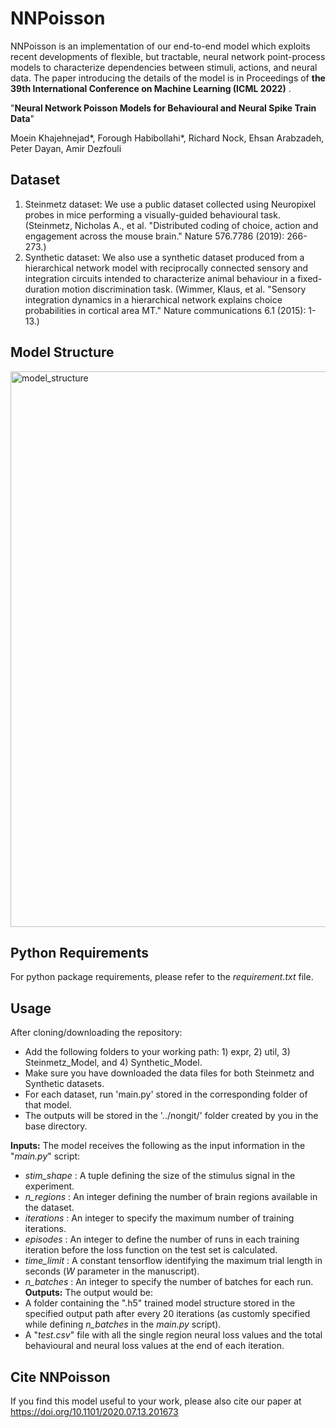 # NNPoisson

NNPoisson is an implementation of our end-to-end model which exploits recent developments of flexible, but tractable, neural network point-process models to characterize dependencies between stimuli, actions, and neural data. 
The paper introducing the details of the model is in Proceedings of **the 39th International Conference on Machine Learning (ICML 2022)** .

"**Neural Network Poisson Models for Behavioural and Neural Spike Train Data**" 

Moein Khajehnejad*, Forough Habibollahi*, Richard Nock, Ehsan Arabzadeh, Peter Dayan, Amir Dezfouli

## Dataset
1. Steinmetz dataset: We use a public dataset collected using Neuropixel probes in mice performing a visually-guided behavioural task. (Steinmetz, Nicholas A., et al. "Distributed coding of choice, action and engagement across the mouse brain." Nature 576.7786 (2019): 266-273.) 
2. Synthetic dataset: We also use a synthetic dataset produced from a hierarchical network model with reciprocally connected sensory and integration circuits intended to characterize animal behaviour in a fixed-duration motion discrimination task. (Wimmer, Klaus, et al. "Sensory integration dynamics in a hierarchical network explains choice probabilities in cortical area MT." Nature communications 6.1 (2015): 1-13.)

## Model Structure

<img width="889" alt="model_structure" src="https://user-images.githubusercontent.com/22978025/170870161-ce26589e-9df7-4fb5-898e-159a58b741ec.png">

## Python Requirements
For python package requirements, please refer to the _requirement.txt_ file. 

## Usage

After cloning/downloading the repository:
- Add the following folders to your working path: 1) expr, 2) util, 3) Steinmetz_Model, and 4) Synthetic_Model.
- Make sure you have downloaded the data files for both Steinmetz and Synthetic datasets.
- For each dataset, run 'main.py' stored in the corresponding folder of that model.
- The outputs will be stored in the '../nongit/' folder created by you in the base directory.

**Inputs:** The model receives the following as the input information in the "_main.py_" script:
- _stim_shape_ : A tuple defining the size of the stimulus signal in the experiment.
- _n_regions_ : An integer defining the number of brain regions available in the dataset.
- _iterations_ : An integer to specify the maximum number of training iterations.
- _episodes_ : An integer to define the number of runs in each training iteration before the loss function on the test set is calculated.
- _time_limit_ : A constant tensorflow identifying the maximum trial length in seconds ($W$ parameter in the manuscript).
- _n_batches_ : An integer to specify the number of batches for each run. 
**Outputs:** The output would be:
-  A folder containing the ".h5" trained model structure stored in the specified output path after every 20 iterations (as customly specified while defining _n_batches_ in the _main.py_ script).
-  A "_test.csv_" file with all the single region neural loss values and the total behavioural and neural loss values at the end of each iteration.


## Cite NNPoisson
If you find this model useful to your work, please also cite our paper at https://doi.org/10.1101/2020.07.13.201673 

